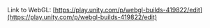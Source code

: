 Link to WebGL: [https://play.unity.com/p/webgl-builds-419822/edit](https://play.unity.com/p/webgl-builds-419822/edit)
